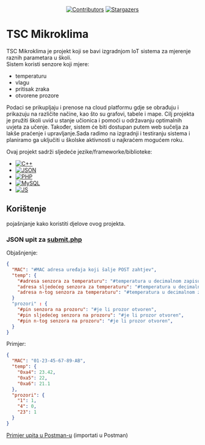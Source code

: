 <div align="center">

[![Contributors][contributors-shield]][contributors-url]
[![Stargazers][stars-shield]][stars-url]

</div>

# TSC Mikroklima

TSC Mikroklima je projekt koji se bavi izgradnjom IoT sistema za mjerenje raznih parametara u školi.  
Sistem koristi senzore koji mjere: 
* temperaturu
* vlagu
* pritisak zraka
* otvorene prozore


Podaci se prikupljaju i prenose na cloud platformu gdje se obrađuju i prikazuju na različite načine, kao što su grafovi, tabele i mape. Cilj projekta
je pružiti školi uvid u stanje učionica i pomoći u održavanju optimalnih uvjeta za učenje. Također, sistem će biti dostupan putem web sučelja za lakše praćenje i 
upravljanje.Sada radimo na izgradnji i testiranju sistema i planiramo ga uključiti u školske aktivnosti u najkraćem mogućem roku.


Ovaj projekt sadrži sljedeće jezike/frameworke/biblioteke:
* [![C++][Cpp]][Cpp-url]
* [![JSON][JSON]][JSON-url]
* [![PHP][PHP]][PHP-url]
* [![MySQL][MySQL]][MySQL-url]
* [![JS][JS]][JS-url]



<!-- GETTING STARTED -->
## Korištenje
pojašnjanje kako koristiti djelove ovog projekta.

### JSON upit za [submit.php](https://github.com/mj122333/TSCmikroklima/blob/main/server/submit.php)
Objašnjenje:

```JSON
{
  "MAC": "#MAC adresa uređaja koji šalje POST zahtjev",
  "temp": {
    "#adresa senzora za temperaturu": "#temperatura u decimalnom zapisu",
    "adresa sljedećeg senzora za temperaturu": "#temperatura u decimalnom zapisu",
    "adresa n-tog senzora za temperaturu": "#temperatura u decimalnom zapisu"
  }
  "prozori" : {
    "#pin senzora na prozoru": "#je li prozor otvoren",
    "#pin sljedećeg senzora na prozoru": "#je li prozor otvoren",
    "#pin n-tog senzora na prozoru": "#je li prozor otvoren",
  }
}
```

Primjer:
```JSON
{
  "MAC": "01-23-45-67-89-AB",
  "temp": {
    "0xa4": 23.42,
    "0xa5": 22,
    "0xa6": 21.1
  },
  "prozori": {
    "1": 1,
    "4": 0,
    "23": 1
  }
}
```
[Primjer upita u Postman-u](https://github.com/mj122333/TSCmikroklima/blob/main/server/skola-IoT.postman_collection.json) (importati u Postman)



[CPP]: https://img.shields.io/badge/C++-909DAB?style=for-the-badge&logo=cplusplus&logoColor=00599C
[CPP-url]: https://isocpp.org/

[JSON]: https://img.shields.io/badge/JSON-000?style=for-the-badge&logo=JSON
[JSON-url]: https://www.json.org/

[PHP]: https://img.shields.io/badge/PHP-777BB4?style=for-the-badge&logo=php&logoColor=333
[PHP-url]: https://isocpp.org/

[MySQL]: https://img.shields.io/badge/MySQL-4479A1?style=for-the-badge&logo=mysql&logoColor=FFF
[MySQL-url]: https://www.mysql.com/

[JS]: https://img.shields.io/badge/javascript-000000?style=for-the-badge&logo=javascript&logoColor=F7DF1E
[JS-url]: https://www.javascript.com/




[contributors-shield]: https://img.shields.io/github/contributors/mj122333/TSCmikroklima.svg?style=for-the-badge
[contributors-url]: https://github.com/mj122333/TSCmikroklima/graphs/contributors

[stars-shield]: https://img.shields.io/github/stars/mj122333/TSCmikroklima.svg?style=for-the-badge
[stars-url]: https://github.com/mj122333/TSCmikroklima/stargazers
